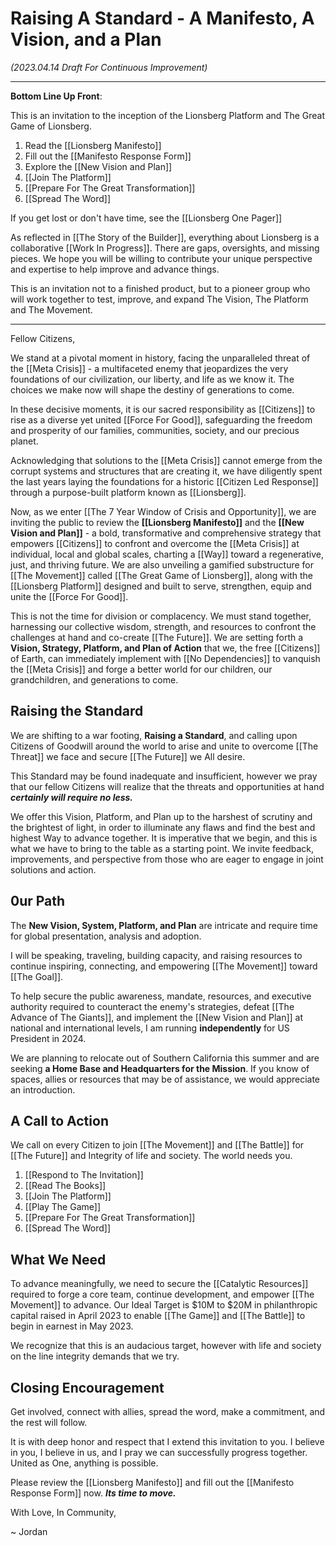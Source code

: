 # Raising A Standard - A Manifesto, A Vision, and a Plan

_(2023.04.14 Draft For Continuous Improvement)_ 
____
**Bottom Line Up Front**: 

This is an invitation to the inception of the Lionsberg Platform and The Great Game of Lionsberg. 

1. Read the [[Lionsberg Manifesto]]  
2. Fill out the [[Manifesto Response Form]]    
3. Explore the [[New Vision and Plan]]  
4. [[Join The Platform]]  
5. [[Prepare For The Great Transformation]]  
6. [[Spread The Word]]  

If you get lost or don't have time, see the [[Lionsberg One Pager]]  

As reflected in [[The Story of the Builder]], everything about Lionsberg is a collaborative [[Work In Progress]]. There are gaps, oversights, and missing pieces. We hope you will be willing to contribute your unique perspective and expertise to help improve and advance things. 

This is an invitation not to a finished product, but to a pioneer group who will work together to test, improve, and expand The Vision, The Platform and The Movement. 
____

Fellow Citizens, 

We stand at a pivotal moment in history, facing the unparalleled threat of the [[Meta Crisis]] - a multifaceted enemy that jeopardizes the very foundations of our civilization, our liberty, and life as we know it. The choices we make now will shape the destiny of generations to come.

In these decisive moments, it is our sacred responsibility as [[Citizens]] to rise as a diverse yet united [[Force For Good]], safeguarding the freedom and prosperity of our families, communities, society, and our precious planet.

Acknowledging that solutions to the [[Meta Crisis]] cannot emerge from the corrupt systems and structures that are creating it, we have diligently spent the last years laying the foundations for a historic [[Citizen Led Response]] through a purpose-built platform known as [[Lionsberg]].

Now, as we enter [[The 7 Year Window of Crisis and Opportunity]], we are inviting the public to review the **[[Lionsberg Manifesto]]** and the **[[New Vision and Plan]]** - a bold, transformative and comprehensive strategy that empowers [[Citizens]] to confront and overcome the [[Meta Crisis]] at individual, local and global scales, charting a [[Way]] toward a regenerative, just, and thriving future. We are also unveiling a gamified substructure for [[The Movement]] called [[The Great Game of Lionsberg]], along with the [[Lionsberg Platform]] designed and built to serve, strengthen, equip and unite the [[Force For Good]].

This is not the time for division or complacency. We must stand together, harnessing our collective wisdom, strength, and resources to confront the challenges at hand and co-create [[The Future]]. We are setting forth a **Vision, Strategy, Platform, and Plan of Action** that we, the free [[Citizens]] of Earth, can immediately implement with [[No Dependencies]] to vanquish the [[Meta Crisis]] and forge a better world for our children, our grandchildren, and generations to come. 

## Raising the Standard 

We are shifting to a war footing, **Raising a Standard**, and calling upon Citizens of Goodwill around the world to arise and unite to overcome [[The Threat]] we face and secure [[The Future]] we All desire. 

This Standard may be found inadequate and insufficient, however we pray that our fellow Citizens will realize that the threats and opportunities at hand ***certainly will require no less.*** 

We offer this Vision, Platform, and Plan up to the harshest of scrutiny and the brightest of light, in order to illuminate any flaws and find the best and highest Way to advance together. It is imperative that we begin, and this is what we have to bring to the table as a starting point. We invite feedback, improvements, and perspective from those who are eager to engage in joint solutions and action. 

## 0ur Path 

The **New Vision, System, Platform, and Plan** are intricate and require time for global presentation, analysis and adoption.

I will be speaking, traveling, building capacity, and raising resources to continue inspiring, connecting, and empowering [[The Movement]] toward [[The Goal]].

To help secure the public awareness, mandate, resources, and executive authority required to counteract the enemy's strategies, defeat [[The Advance of The Giants]], and implement the [[New Vision and Plan]] at national and international levels, I am running **independently** for US President in 2024. 

We are planning to relocate out of Southern California this summer and are seeking **a Home Base and Headquarters for the Mission**. If you know of spaces, allies or resources that may be of assistance, we would appreciate an introduction. 

## A Call to Action 

We call on every Citizen to join [[The Movement]] and [[The Battle]] for [[The Future]] and Integrity of life and society. The world needs you.  

1. [[Respond to The Invitation]]     
2. [[Read The Books]]  
3. [[Join The Platform]]   
4. [[Play The Game]]  
5. [[Prepare For The Great Transformation]]  
6. [[Spread The Word]]  

## What We Need 

To advance meaningfully, we need to secure the [[Catalytic Resources]] required to forge a core team, continue development, and empower [[The Movement]] to advance. Our Ideal Target is $10M to $20M in philanthropic capital raised in April 2023 to enable [[The Game]] and [[The Battle]] to begin in earnest in May 2023. 

We recognize that this is an audacious target, however with life and society on the line integrity demands that we try. 

## Closing Encouragement

Get involved, connect with allies, spread the word, make a commitment, and the rest will follow. 

It is with deep honor and respect that I extend this invitation to you. I believe in you, I believe in us, and I pray we can successfully progress together. United as One, anything is possible. 

Please review the [[Lionsberg Manifesto]] and fill out the [[Manifesto Response Form]] now. ***Its time to move.*** 

With Love, In Community, 

~ Jordan 

